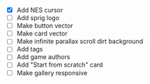 - [X] Add NES cursor
- [ ] Add sprig logo
- [ ] Make button vector
- [ ] Make card vector
- [ ] Make infinite parallax scroll dirt background
- [ ] Add tags
- [ ] Add game authors
- [ ] Add "Start from scratch" card
- [ ] Make gallery responsive
